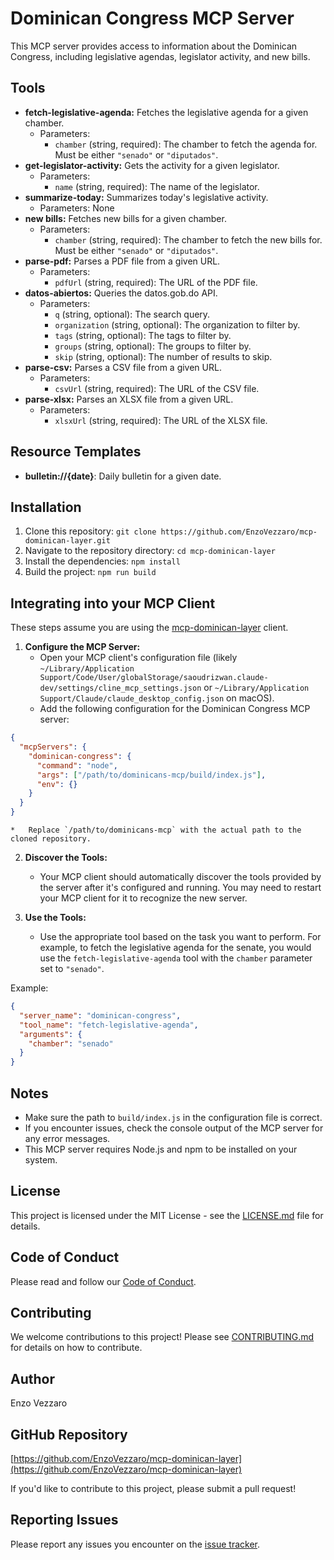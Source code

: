 # Dominican Congress MCP Server

This MCP server provides access to information about the Dominican Congress, including legislative agendas, legislator activity, and new bills.

## Tools

*   **fetch-legislative-agenda:** Fetches the legislative agenda for a given chamber.
    *   Parameters:
        *   `chamber` (string, required): The chamber to fetch the agenda for. Must be either `"senado"` or `"diputados"`.
*   **get-legislator-activity:** Gets the activity for a given legislator.
    *   Parameters:
        *   `name` (string, required): The name of the legislator.
*   **summarize-today:** Summarizes today's legislative activity.
    *   Parameters: None
*   **new bills:** Fetches new bills for a given chamber.
    *   Parameters:
        *   `chamber` (string, required): The chamber to fetch the new bills for. Must be either `"senado"` or `"diputados"`.
*   **parse-pdf:** Parses a PDF file from a given URL.
    *   Parameters:
        *   `pdfUrl` (string, required): The URL of the PDF file.
*   **datos-abiertos:** Queries the datos.gob.do API.
    *   Parameters:
        *   `q` (string, optional): The search query.
        *   `organization` (string, optional): The organization to filter by.
        *   `tags` (string, optional): The tags to filter by.
        *   `groups` (string, optional): The groups to filter by.
        *   `skip` (string, optional): The number of results to skip.
*   **parse-csv:** Parses a CSV file from a given URL.
    *   Parameters:
        *   `csvUrl` (string, required): The URL of the CSV file.
*   **parse-xlsx:** Parses an XLSX file from a given URL.
    *   Parameters:
        *   `xlsxUrl` (string, required): The URL of the XLSX file.

## Resource Templates

*   **bulletin://{date}**: Daily bulletin for a given date.

## Installation

1.  Clone this repository: `git clone https://github.com/EnzoVezzaro/mcp-dominican-layer.git`
2.  Navigate to the repository directory: `cd mcp-dominican-layer`
3.  Install the dependencies: `npm install`
4.  Build the project: `npm run build`

## Integrating into your MCP Client

These steps assume you are using the [mcp-dominican-layer](https://github.com/EnzoVezzaro/mcp-dominican-layer.git) client.

1.  **Configure the MCP Server:**
    *   Open your MCP client's configuration file (likely `~/Library/Application Support/Code/User/globalStorage/saoudrizwan.claude-dev/settings/cline_mcp_settings.json` or `~/Library/Application Support/Claude/claude_desktop_config.json` on macOS).
    *   Add the following configuration for the Dominican Congress MCP server:

```json
{
  "mcpServers": {
    "dominican-congress": {
      "command": "node",
      "args": ["/path/to/dominicans-mcp/build/index.js"],
      "env": {}
    }
  }
}
```

    *   Replace `/path/to/dominicans-mcp` with the actual path to the cloned repository.

2.  **Discover the Tools:**
    *   Your MCP client should automatically discover the tools provided by the server after it's configured and running. You may need to restart your MCP client for it to recognize the new server.

3.  **Use the Tools:**
    *   Use the appropriate tool based on the task you want to perform. For example, to fetch the legislative agenda for the senate, you would use the `fetch-legislative-agenda` tool with the `chamber` parameter set to `"senado"`.

Example:

```json
{
  "server_name": "dominican-congress",
  "tool_name": "fetch-legislative-agenda",
  "arguments": {
    "chamber": "senado"
  }
}
```

## Notes

*   Make sure the path to `build/index.js` in the configuration file is correct.
*   If you encounter issues, check the console output of the MCP server for any error messages.
*   This MCP server requires Node.js and npm to be installed on your system.

## License

This project is licensed under the MIT License - see the [LICENSE.md](LICENSE.md) file for details.

## Code of Conduct

Please read and follow our [Code of Conduct](CODE_OF_CONDUCT.md).

## Contributing

We welcome contributions to this project! Please see [CONTRIBUTING.md](CONTRIBUTING.md) for details on how to contribute.

## Author

Enzo Vezzaro

## GitHub Repository

[https://github.com/EnzoVezzaro/mcp-dominican-layer](https://github.com/EnzoVezzaro/mcp-dominican-layer)

If you'd like to contribute to this project, please submit a pull request!

## Reporting Issues

Please report any issues you encounter on the [issue tracker](https://github.com/EnzoVezzaro/mcp-dominican-layer/issues).

